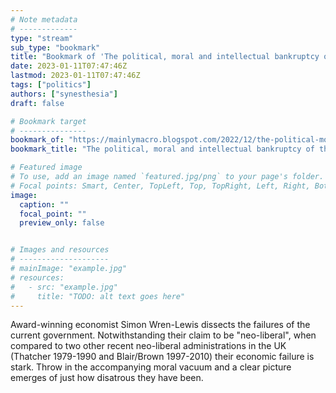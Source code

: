 ```yaml
---
# Note metadata
# -------------
type: "stream"
sub_type: "bookmark"
title: "Bookmark of 'The political, moral and intellectual bankruptcy of the current Conservative party'"
date: 2023-01-11T07:47:46Z
lastmod: 2023-01-11T07:47:46Z
tags: ["politics"]
authors: ["synesthesia"]
draft: false

# Bookmark target
# ---------------
bookmark_of: "https://mainlymacro.blogspot.com/2022/12/the-political-moral-and-intellectual.html"
bookmark_title: "The political, moral and intellectual bankruptcy of the current Conservative party"

# Featured image
# To use, add an image named `featured.jpg/png` to your page's folder.
# Focal points: Smart, Center, TopLeft, Top, TopRight, Left, Right, BottomLeft, Bottom, BottomRight.
image:
  caption: ""
  focal_point: ""
  preview_only: false


# Images and resources
# --------------------
# mainImage: "example.jpg"
# resources:
#   - src: "example.jpg"
#     title: "TODO: alt text goes here"
---
```


Award-winning economist Simon Wren-Lewis dissects the failures of the current government. Notwithstanding their claim to be "neo-liberal", when compared to two other recent neo-liberal administrations in the UK (Thatcher 1979-1990 and Blair/Brown 1997-2010) their economic failure is stark. Throw in the accompanying moral vacuum and a clear picture emerges of just how disatrous they have been.
